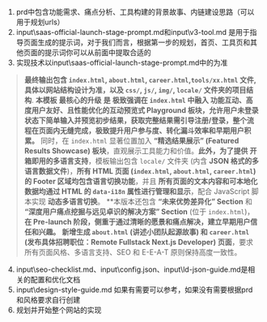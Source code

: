 1. prd中包含功能需求、痛点分析、工具构建的背景故事、内链建设思路（可以用于规划urls）
2. input\saas-official-launch-stage-prompt.md和input\v3-tool.md 是用于指导页面生成的提示词，对于我们而言，根据第一步的规划，首页、工具页和其他页面的提示词你可以从前面中提取合适的
3. 实现技术以input\saas-official-launch-stage-prompt.md中的为准
>**最终输出包含 `index.html`, `about.html`, `career.html`,`tools/xx.html` 文件,具体以网站结构设计为准，以及 `css/`, `js/`, `img/`, `locale/` 文件夹的项目结构**. **本模板** **最核心的升级** **是** **极致强调在 `index.html` 中融入 **功能互动、高度用户友好、且性能优化的互动预览式 Playground 板块**，允许用户未登录状态下简单输入并预览初步结果，获取完整结果需引导注册/登录，整个流程在页面内无缝完成，极致提升用户参与度、转化漏斗效率和早期用户积累。** 同时，在 `index.html` 显著位置加入 **“精选结果展示” (Featured Results Showcase) 板块**，直观展示工具能力和价值。**此外，为了提供** **开箱即用的多语言支持**，模板输出包含 `locale/` 文件夹 (内含 **JSON 格式的多语言数据文件**)，**所有 HTML 页面 (`index.html`, `about.html`, `career.html`) 的 Footer 区域均包含语言切换功能**，并且 **所有页面的文本内容和可本地化数据均通过 HTML 的 `data-i18n` 属性进行管理和显示**，配合 JavaScript 脚本实现 **动态多语言切换**。 **本版本还包含 **“未来优势差异化” Section** 和 **“深度用户痛点挖掘与远见卓识的解决方案” Section** (位于 `index.html`)，**在 Pre-launch 阶段，侧重于通过清晰的愿景和痛点解决，建立早期用户信任和兴趣。** **新增生成 `about.html` (讲述小团队起源故事) 和 `career.html` (发布具体招聘职位：Remote Fullstack Next.js Developer) 页面**，要求所有页面风格、多语言支持、SEO 和 E-E-A-T 原则保持高度一致性。

4. input\seo-checklist.md、input\config.json、input\ld-json-guide.md是相关的配置和优化文档
5. input\design-style-guide.md 如果有需要可以参考，如果没有需要根据prd和风格要求自行创建
6. 规划并开始整个网站的实现